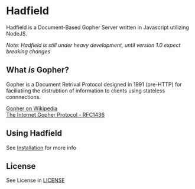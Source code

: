 # Hadfield

Hadfield is a Document-Based Gopher Server written in Javascript utilizing NodeJS.

*Note: Hadfield is still under heavy development, until version 1.0 expect breaking changes*

## What *is* Gopher?

Gopher is a Document Retrival Protocol designed in 1991 (pre-HTTP) for faciliatiing the distrubtion of information to clients using stateless connnections.

[Gopher on Wikipedia](https://en.wikipedia.org/wiki/Gopher_(protocol))   
[The Internet Gopher Protocol - RFC1436](https://datatracker.ietf.org/doc/html/rfc1436#section-7)

## Using Hadfield

See [Installation](https://hadfield.julianwebb.ca/guide/installation) for more info

## License
See License in [LICENSE](LICENSE)

